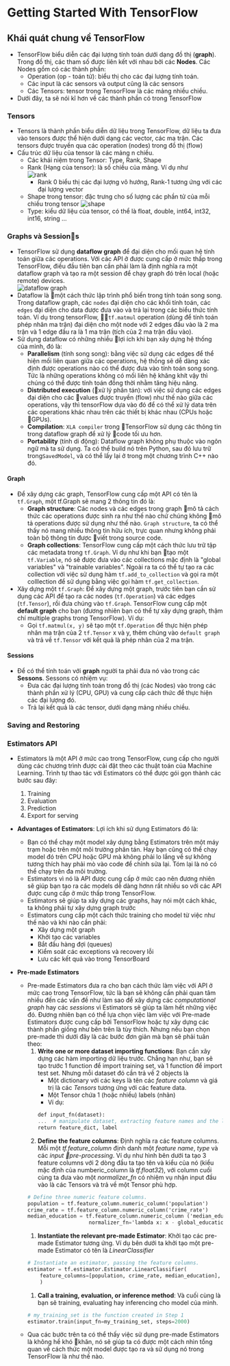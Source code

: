 # Getting Started With TensorFlow

## Khái quát chung về TensorFlow

* TensorFlow biểu diễn các đại lượng tính toán dưới dạng đồ thị (**graph**). Trong đồ thị, các tham số được liên kết với nhau bởi các **Nodes**. Các Nodes gồm có các thành phần:
    * Operation (op - toán tử): biểu thị cho các đại lượng tính toán. 
    * Các input là các sensors và output cũng là các sensors
    * Các Tensors: tensor trong TensorFlow là các mảng nhiều chiều.
* Dưới đây, ta sẽ nói kĩ hơn về các thành phần có trong TensorFlow

### Tensors

* Tensors là thành phần biểu diễn dữ liệu trong TensorFlow, dữ liệu ta đưa vào tensors được thể hiện dưới dạng các vector, các ma trận. Các tensors được truyền qua các operation (nodes) trong đồ thị (flow)
* Cấu trúc dữ liệu của tensor là các mảng n chiều. 
    * Các khái niệm trong Tensor: Type, Rank, Shape
    * Rank (Hạng của tensor): là số chiều của mảng. Ví dụ như  
        ![rank](../images/img_1.png)
        * Rank 0 biểu thị các đại lượng vô hướng, Rank-1 tương ứng với các đại lượng vector
    * Shape trong tensor: đặc trưng cho số lượng các phần tử của mỗi chiều trong tensor
    ![shape](../images/img_2.png)
    * Type: kiểu dữ liệu của tensor, có thể là float, double, int64, int32, int16, string ...

### Graphs và Sessions

* TensorFlow sử dụng **dataflow graph** để đại diện cho mối quan hệ tính toán giữa các operations. Với các API ở được cung cấp ở mức thấp trong TensorFlow, điều đầu tiên bạn cần phải làm là định nghĩa ra một dataflow graph và tạo ra một session để chạy graph đó trên local (hoặc remote) devices.   
    ![dataflow graph](../images/img_3.gif)
* Dataflow là một cách thức lập trình phổ biến trong tính toán song song. Trong dataflow graph, các `nodes` đại diện cho các khối tính toán, các `edges` đại diện cho data được đưa vào và trả lại trong các biểu thức tính toán. Ví dụ trong tensorFlow, `tf.matmul` operation (dùng để tính toán phép nhân ma trận) đại diện cho một node với 2 edges đầu vào là 2 ma trận và 1 edge đầu ra là 1 ma trận (tích của 2 ma trận đầu vào). 
* Sử dụng dataflow có những nhiều lợi ích khi bạn xây dựng hệ thống của mình, đó là: 
    * **Parallelism** (tính song song): bằng việc sử dụng các edges để thể hiện mối liên quan giữa các operations, hệ thống sẽ dễ dàng xác định được operations nào có thể được đưa vào tính toán song song. Tức là những operations không có mối liên hệ khăng khít vậy thì chúng có thể được tính toán đồng thời nhằm tăng hiệu năng. 
    * **Distributed execution** (xử lý phân tán): với việc sử dụng các edges đại diện cho các values được truyền (flow) như thế nào giữa các operations, vậy thì tensorFlow dựa vào đó để có thể xử lý data trên các operations khác nhau trên các thiết bị khác nhau (CPUs hoặc GPUs). 
    * **Compilation**: `XLA compiler` trong TensorFlow sử dụng các thông tin trong dataflow graph để xử lý code tối ưu hơn.
    * **Portability** (tính di động): Dataflow graph không phụ thuộc vào ngôn ngữ mà ta sử dụng. Ta có thể build nó trên Python, sau đó lưu trữ trong`SavedModel`, và có thể lấy lại ở trong một chương trình C++ nào đó. 

#### Graph

* Để xây dựng các graph, TensorFlow cung cấp một API có tên là `tf.Graph`, một tf.Graph sẽ mang 2 thông tin đó là: 
    * **Graph structure**: Các nodes và các edges trong graph mô tả cách thức các operations được sinh ra như thế nào chứ chúng không mô tả operations được sử dụng như thế nào. `Graph structure`, ta có thể thấy nó mang nhiều thông tin hữu ích, trực quan nhưng không phải toàn bộ thông tin được viết trong source code.
    * **Graph collections**: TensorFlow cung cấp một cách thức lưu trữ tập các metadata trong `tf.Graph`. Ví dụ như khi bạn tạo một `tf.Variable`, nó sẽ được đưa vào các collections mặc định là "global variables" và "trainable variables". Ngoài ra ta có thể tự tạo ra các collection với việc sử dụng hàm `tf.add_to_collection` và gọi ra một colllection để sử dụng bằng việc gọi hàm `tf.get_collection`. 
* Xây dựng một `tf.Graph`: Để xây dựng một graph, trước tiên bạn cần sử dụng các API để tạo ra các nodes (`tf.Operation`) và các edges (`tf.Tensor`), rồi đưa chúng vào `tf.Graph`. TensorFlow cung cấp một **default graph** cho bạn (đương nhiên bạn có thể tự xây dựng graph, thậm chí multiple graphs trong TensorFlow). Ví dụ:
    * Gọi `tf.matmul(x, y)` sẽ tạo một `tf.Operation` để thực hiện phép nhân ma trận của 2 `tf.Tensor` x và y, thêm chúng vào `default graph` và trả về `tf.Tensor` với kết quả là phép nhân của 2 ma trận. 

#### Sessions 

* Để có thể tính toán với **graph** người ta phải đưa nó vào trong các **Sessons**. Sessons có nhiệm vụ:
    * Đưa các đại lượng tính toán trong đồ thị (các Nodes) vào trong các thành phần xử lý (CPU, GPU) và cung cấp cách thức để thực hiện các đại lượng đó. 
    * Trả lại kết quả là các tensor, dưới dạng mảng nhiều chiều. 

### Saving and Restoring <a id="save-n-store"></a>

### Estimators API <a id="estimators"></a>

* Estimators là một API ở mức cao trong TensorFlow, cung cấp cho người dùng các chương trình được cài đặt theo các thuật toán của Machine Learning. Trình tự thao tác với Estimators có thể được gói gọn thành các bước sau đây:
    1. Training
    1. Evaluation
    1. Prediction
    1. Export for serving
* **Advantages of Estimators**: Lợi ích khi sử dụng Estimators đó là: 
    * Bạn có thể chạy một model xây dựng bằng Estimators trên một máy trạm hoặc trên một môi trường phân tán. Hay bạn cũng có thể chạy model đó trên CPU hoặc GPU mà không phải lo lắng về sự không tương thích hay phải mò vào code để chỉnh sửa lại. Tóm lại là nó có thể chạy trên đa môi trường.
    * Estimators vì nó là API được cung cấp ở mức cao nên đương nhiên sẽ giúp bạn tạo ra các models dễ dàng hơnn rất nhiều so với các API được cung cấp ở mức thấp trong TensorFlow.
    * Estimators sẽ giúp ta xây dựng các graphs, hay nói một cách khác, ta không phải tự xây dựng graph trước
    * Estimators cung cấp một cách thức training cho model từ việc như thế nào và khi nào cần phải:
        * Xây dựng một graph
        * Khởi tạo các variables
        * Bắt đầu hàng đợi (queues)
        * Kiểm soát các exceptions và recovery lỗi
        * Lưu các kết quả vào trong TensorBoard
    
* **Pre-made Estimators** 
    * Pre-made Estimators đưa ra cho bạn cách thức làm việc với API ở mức cao trong TensorFlow, tức là bạn sẽ không cần phải quan tâm nhiều đến các vấn đề như làm sao để xây dựng các _computational graph_ hay các _sessions_ vì Estimators sẽ giúp ta làm hết những việc đó. Đương nhiên bạn có thể lựa chọn việc làm việc với Pre-made Estimators được cung cấp bởi TensorFlow hoặc tự xây dựng các thành phần giống như bên trên là tùy thích. Nhưng nếu bạn chọn pre-made thì dưới đây là các bước đơn giản mà bạn sẽ phải tuân theo:
        1. **Write one or more dataset importing functions**: Bạn cần xây dựng các hàm importing dữ liệu trước. Chẳng hạn như, bạn sẽ tạo trước 1 function để import training set, và 1 function để import test set. Nhưng mỗi dataset đó cần trả về 2 objects là 
            * Một dictionary với các keys là tên các _feature column_ và giá trị là các _Tensors_ tương ứng với các feature data.
            * Một Tensor chứa 1 (hoặc nhiều) labels (nhãn)
            * Ví dụ: 
            ```tf
            def input_fn(dataset):
            ...  # manipulate dataset, extracting feature names and the label
            return feature_dict, label
        1. **Define the feature columns**: Định nghĩa ra các feature columns. Mỗi một _tf.feature_column_ định danh một _feature name_, _type_ và các _input pre-processing_. Ví dụ như hình bên dưới ta tạo 3 feature columns với 2 dòng đầu ta tạo tên và kiểu của nó (kiểu mặc định của numberic_column là _tf.float32_), với column cuối cùng ta đưa vào một _normalizer_fn_ có nhiệm vụ nhận input đầu vào là các Tensors và trả về một Tensor phù hợp. 
        ```tf
        # Define three numeric feature columns.
        population = tf.feature_column.numeric_column('population')
        crime_rate = tf.feature_column.numeric_column('crime_rate')
        median_education = tf.feature_column.numeric_column ('median_education',
                            normalizer_fn='lambda x: x - global_education_mean')
        ```
        1. **Instantiate the relevant pre-made Estimator**: Khởi tạo các  pre-made Estimator tương ứng. Ví dụ bên dưới ta khởi tạo một pre-made Estimator có tên là _LinearClassifier_
        ```tf 
        # Instantiate an estimator, passing the feature columns.
        estimator = tf.estimator.Estimator.LinearClassifier(
            feature_columns=[population, crime_rate, median_education],
            )
        ```
        1. **Call a training, evaluation, or inference method**: Và cuối cùng là bạn sẽ training, evaluating hay inferencing cho model của mình.
        ```tf
        # my_training_set is the function created in Step 1
        estimator.train(input_fn=my_training_set, steps=2000)
        ```
    * Qua các bước trên ta có thể thấy việc sử dụng pre-made Estimators là không hề khó khăn, nó sẽ giúp ta có được một cách nhìn tổng quan về cách thức một model được tạo ra và sử dụng nó trong TensorFlow là như thế nào. 
